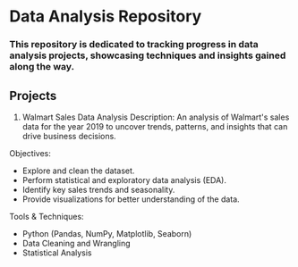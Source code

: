 # Data Analysis Repository
### This repository is dedicated to tracking progress in data analysis projects, showcasing techniques and insights gained along the way.

## Projects
1. Walmart Sales Data Analysis
Description:
An analysis of Walmart's sales data for the year 2019 to uncover trends, patterns, and insights that can drive business decisions.

Objectives:

- Explore and clean the dataset.
- Perform statistical and exploratory data analysis (EDA).
- Identify key sales trends and seasonality.
- Provide visualizations for better understanding of the data.

Tools & Techniques:

- Python (Pandas, NumPy, Matplotlib, Seaborn)
- Data Cleaning and Wrangling
- Statistical Analysis
